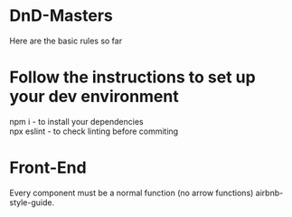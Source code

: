 # DnD-Masters

Here are the basic rules so far

# Follow the instructions to set up your dev environment
  npm i - to install your dependencies </br>
  npx eslint - to check linting before commiting  </br>
 
# Front-End 
Every component must be a normal function (no arrow functions) airbnb-style-guide.
